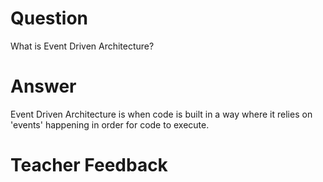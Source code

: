 # Question

What is Event Driven Architecture?

# Answer

Event Driven Architecture is when code is built in a way where it relies on 'events' happening in order for code to execute.

# Teacher Feedback
